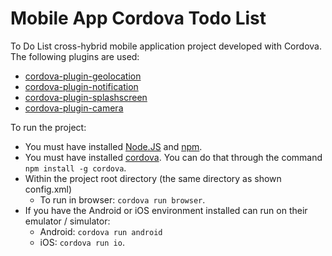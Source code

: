 # Mobile App Cordova Todo List

To Do List cross-hybrid mobile application project developed with Cordova.
The following plugins are used: 
- [cordova-plugin-geolocation](https://cordova.apache.org/docs/en/latest/reference/cordova-plugin-geolocation/)
- [cordova-plugin-notification](https://cordova.apache.org/docs/en/latest/reference/cordova-plugin-notification)
- [cordova-plugin-splashscreen](https://cordova.apache.org/docs/en/latest/reference/cordova-plugin-splashscreen/)
- [cordova-plugin-camera](https://cordova.apache.org/docs/en/latest/reference/cordova-plugin-camera/)

To run the project:

* You must have installed [Node.JS](https://nodejs.org/en) and [npm](https://www.npmjs.com).
* You must have installed [cordova](https://cordova.apache.org/). You can do that through the command `npm install -g cordova`.
* Within the project root directory (the same directory as shown config.xml)
    * To run in browser: `cordova run browser`.
* If you have the Android or iOS environment installed can run on their emulator / simulator: 
    * Android: `cordova run android` 
    * iOS: `cordova run io`.
